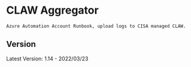 # CLAW Aggregator
    Azure Automation Account Runbook, upload logs to CISA managed CLAW. 
    
## Version
Latest Version: 1.14 - 2022/03/23
